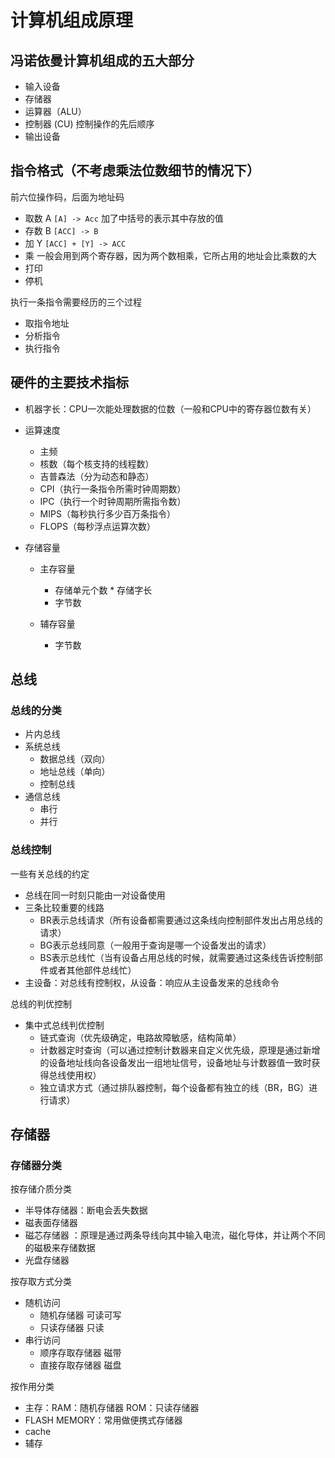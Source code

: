 # 计算机组成原理

## 冯诺依曼计算机组成的五大部分

* 输入设备
* 存储器
* 运算器（ALU）
* 控制器 (CU) 控制操作的先后顺序
* 输出设备

## 指令格式（不考虑乘法位数细节的情况下）

前六位操作码，后面为地址码

* 取数 A `[A] -> Acc` 加了中括号的表示其中存放的值
* 存数 B `[ACC] -> B`
* 加   Y `[ACC] + [Y] -> ACC`
* 乘   一般会用到两个寄存器，因为两个数相乘，它所占用的地址会比乘数的大
* 打印
* 停机

执行一条指令需要经历的三个过程
* 取指令地址
* 分析指令
* 执行指令

## 硬件的主要技术指标

* 机器字长：CPU一次能处理数据的位数（一般和CPU中的寄存器位数有关）

* 运算速度
    + 主频
    + 核数（每个核支持的线程数）
    + 吉普森法（分为动态和静态）
    + CPI（执行一条指令所需时钟周期数）
    + IPC（执行一个时钟周期所需指令数）
    + MIPS（每秒执行多少百万条指令）
    + FLOPS（每秒浮点运算次数）

* 存储容量
    + 主存容量
        - 存储单元个数 * 存储字长
        - 字节数
    
    + 辅存容量
        - 字节数

## 总线

### 总线的分类

* 片内总线
* 系统总线
    + 数据总线（双向）
    + 地址总线（单向）
    + 控制总线
* 通信总线
    + 串行
    + 并行

### 总线控制

一些有关总线的约定
* 总线在同一时刻只能由一对设备使用
* 三条比较重要的线路
    + BR表示总线请求（所有设备都需要通过这条线向控制部件发出占用总线的请求）
    + BG表示总线同意（一般用于查询是哪一个设备发出的请求）
    + BS表示总线忙（当有设备占用总线的时候，就需要通过这条线告诉控制部件或者其他部件总线忙）
* 主设备：对总线有控制权，从设备：响应从主设备发来的总线命令

总线的判优控制
* 集中式总线判优控制
    + 链式查询（优先级确定，电路故障敏感，结构简单）
    + 计数器定时查询（可以通过控制计数器来自定义优先级，原理是通过新增的设备地址线向各设备发出一组地址信号，设备地址与计数器值一致时获得总线使用权）
    + 独立请求方式（通过排队器控制，每个设备都有独立的线（BR，BG）进行请求）


## 存储器

### 存储器分类
按存储介质分类

* 半导体存储器：断电会丢失数据
* 磁表面存储器
* 磁芯存储器 ：原理是通过两条导线向其中输入电流，磁化导体，并让两个不同的磁极来存储数据
* 光盘存储器

按存取方式分类

* 随机访问
    + 随机存储器 可读可写
    + 只读存储器 只读
* 串行访问
    + 顺序存取存储器 磁带
    + 直接存取存储器 磁盘

按作用分类

* 主存：RAM：随机存储器  ROM：只读存储器
* FLASH MEMORY：常用做便携式存储器
* cache
* 辅存